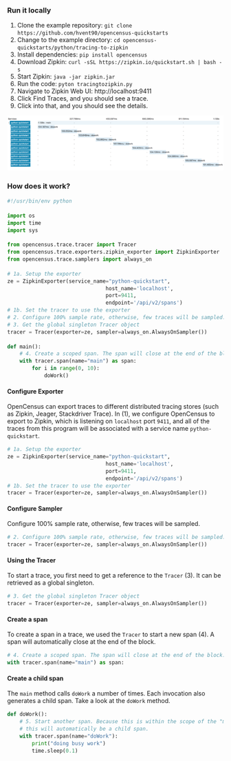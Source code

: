 ### Run it locally
1. Clone the example repository: `git clone https://github.com/hvent90/opencensus-quickstarts`
2. Change to the example directory: `cd opencensus-quickstarts/python/tracing-to-zipkin`
3. Install dependencies: `pip install opencensus`
4. Download Zipkin: `curl -sSL https://zipkin.io/quickstart.sh | bash -s`
5. Start Zipkin: `java -jar zipkin.jar`
6. Run the code: `pyton tracingtozipkin.py`
7. Navigate to Zipkin Web UI: http://localhost:9411
8. Click Find Traces, and you should see a trace.
9. Click into that, and you should see the details.

![](python-tracing-zipkin.png)

### How does it work?
```py
#!/usr/bin/env python

import os
import time
import sys

from opencensus.trace.tracer import Tracer
from opencensus.trace.exporters.zipkin_exporter import ZipkinExporter
from opencensus.trace.samplers import always_on

# 1a. Setup the exporter
ze = ZipkinExporter(service_name="python-quickstart",
                                host_name='localhost',
                                port=9411,
                                endpoint='/api/v2/spans')
# 1b. Set the tracer to use the exporter
# 2. Configure 100% sample rate, otherwise, few traces will be sampled.
# 3. Get the global singleton Tracer object
tracer = Tracer(exporter=ze, sampler=always_on.AlwaysOnSampler())

def main():
    # 4. Create a scoped span. The span will close at the end of the block.
    with tracer.span(name="main") as span:
        for i in range(0, 10):
            doWork()
```

#### Configure Exporter
OpenCensus can export traces to different distributed tracing stores (such as Zipkin, Jeager, Stackdriver Trace). In (1), we configure OpenCensus to export to Zipkin, which is listening on `localhost` port `9411`, and all of the traces from this program will be associated with a service name `python-quickstart`.
```py
# 1a. Setup the exporter
ze = ZipkinExporter(service_name="python-quickstart",
                                host_name='localhost',
                                port=9411,
                                endpoint='/api/v2/spans')
# 1b. Set the tracer to use the exporter
tracer = Tracer(exporter=ze, sampler=always_on.AlwaysOnSampler())
```
#### Configure Sampler
Configure 100% sample rate, otherwise, few traces will be sampled.
```py
# 2. Configure 100% sample rate, otherwise, few traces will be sampled.
tracer = Tracer(exporter=ze, sampler=always_on.AlwaysOnSampler())
```

#### Using the Tracer
To start a trace, you first need to get a reference to the `Tracer` (3). It can be retrieved as a global singleton.
```py
# 3. Get the global singleton Tracer object
tracer = Tracer(exporter=ze, sampler=always_on.AlwaysOnSampler())
```

#### Create a span
To create a span in a trace, we used the `Tracer` to start a new span (4). A span will automatically close at the end of the block.
```py
# 4. Create a scoped span. The span will close at the end of the block.
with tracer.span(name="main") as span:
```

#### Create a child span
The `main` method calls `doWork` a number of times. Each invocation also generates a child span. Take a look at the `doWork` method.
```py
def doWork():
    # 5. Start another span. Because this is within the scope of the "main" span,
    # this will automatically be a child span.
    with tracer.span(name="doWork"):
        print("doing busy work")
        time.sleep(0.1)
```

